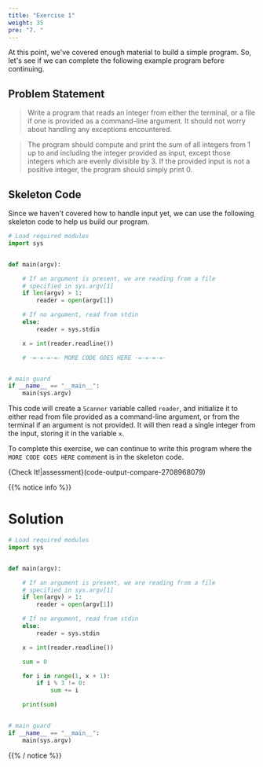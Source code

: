 ```yaml
---
title: "Exercise 1"
weight: 35
pre: "7. "
---
```

At this point, we've covered enough material to build a simple program. So, let's see if we can complete the following example program before continuing. 

## Problem Statement

> Write a program that reads an integer from either the terminal, or a file if one is provided as a command-line argument. It should not worry about handling any exceptions encountered.

> The program should compute and print the sum of all integers from 1 up to and including the integer provided as input, except those integers which are evenly divisible by 3. If the provided input is not a positive integer, the program should simply print 0.

## Skeleton Code

Since we haven't covered how to handle input yet, we can use the following skeleton code to help us build our program.

```python
# Load required modules
import sys


def main(argv):

    # If an argument is present, we are reading from a file
    # specified in sys.argv[1]
    if len(argv) > 1:
        reader = open(argv[1])

    # If no argument, read from stdin  
    else:
        reader = sys.stdin

    x = int(reader.readline())

    # -=-=-=-=- MORE CODE GOES HERE -=-=-=-=- 


# main guard
if __name__ == "__main__":
    main(sys.argv)

```

This code will create a `Scanner` variable called `reader`, and initialize it to either read from file provided as a command-line argument, or from the terminal if an argument is not provided. It will then read a single integer from the input, storing it in the variable `x`.

To complete this exercise, we can continue to write this program where the `MORE CODE GOES HERE` comment is in the skeleton code.

{Check It!|assessment}(code-output-compare-2708968079)

{{% notice info %}}

# Solution

```python
# Load required modules
import sys


def main(argv):

    # If an argument is present, we are reading from a file
    # specified in sys.argv[1]
    if len(argv) > 1:
        reader = open(argv[1])

    # If no argument, read from stdin
    else:
        reader = sys.stdin

    x = int(reader.readline())

    sum = 0

    for i in range(1, x + 1):
        if i % 3 != 0:
            sum += i

    print(sum)


# main guard
if __name__ == "__main__":
    main(sys.argv)

```

{{% / notice %}}
